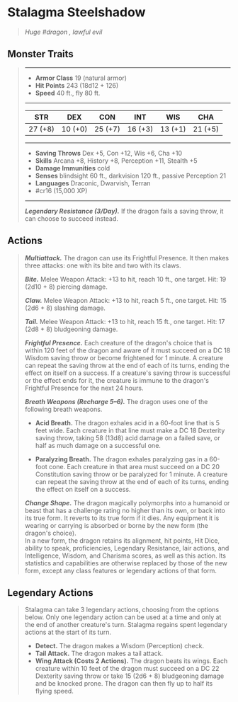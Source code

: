 # Stalagma Steelshadow
>*Huge #dragon , lawful evil*
## Monster Traits
>___
>- **Armor Class** 19 (natural armor)
>- **Hit Points** 243 (18d12 + 126)
>- **Speed** 40 ft., fly 80 ft.
>___
>|STR|DEX|CON|INT|WIS|CHA|
>|:---:|:---:|:---:|:---:|:---:|:---:|
>|27 (+8)|10 (+0)|25 (+7)|16 (+3)|13 (+1)|21 (+5)|
>___
>- **Saving Throws** Dex +5, Con +12, Wis +6, Cha +10
>- **Skills** Arcana +8, History +8, Perception +11, Stealth +5
>- **Damage Immunities** cold
>- **Senses** blindsight 60 ft., darkvision 120 ft., passive Perception 21
>- **Languages** Draconic, Dwarvish, Terran
>- #cr16 (15,000 XP)
>___
>***Legendary Resistance (3/Day).*** If the dragon fails a saving throw, it can choose to succeed instead.  
>
## Actions
>***Multiattack.*** The dragon can use its Frightful Presence. It then makes three attacks: one with its bite and two with its claws.  
>
>***Bite.*** Melee Weapon Attack: +13 to hit, reach 10 ft., one target. Hit: 19 (2d10 + 8) piercing damage.  
>
>***Claw.*** Melee Weapon Attack: +13 to hit, reach 5 ft., one target. Hit: 15 (2d6 + 8) slashing damage.  
>
>***Tail.*** Melee Weapon Attack: +13 to hit, reach 15 ft., one target. Hit: 17 (2d8 + 8) bludgeoning damage.  
>
>***Frightful Presence.*** Each creature of the dragon's choice that is within 120 feet of the dragon and aware of it must succeed on a DC 18 Wisdom saving throw or become frightened for 1 minute. A creature can repeat the saving throw at the end of each of its turns, ending the effect on itself on a success. If a creature's saving throw is successful or the effect ends for it, the creature is immune to the dragon's Frightful Presence for the next 24 hours.  
>
>***Breath Weapons (Recharge 5–6).*** The dragon uses one of the following breath weapons.  
>- **Acid Breath.** The dragon exhales acid in a 60-foot line that is 5 feet wide. Each creature in that line must make a DC 18 Dexterity saving throw, taking 58 (13d8) acid damage on a failed save, or half as much damage on a successful one.
>
>- **Paralyzing Breath.** The dragon exhales paralyzing gas in a 60-foot cone. Each creature in that area must succeed on a DC 20 Constitution saving throw or be paralyzed for 1 minute. A creature can repeat the saving throw at the end of each of its turns, ending the effect on itself on a success.
>
>
>***Change Shape.*** The dragon magically polymorphs into a humanoid or beast that has a challenge rating no higher than its own, or back into its true form. It reverts to its true form if it dies. Any equipment it is wearing or carrying is absorbed or borne by the new form (the dragon's choice).  
>In a new form, the dragon retains its alignment, hit points, Hit Dice, ability to speak, proficiencies, Legendary Resistance, lair actions, and Intelligence, Wisdom, and Charisma scores, as well as this action. Its statistics and capabilities are otherwise replaced by those of the new form, except any class features or legendary actions of that form.  
>
## Legendary Actions
>Stalagma can take 3 legendary actions, choosing from the options below. Only one legendary action can be used at a time and only at the end of another creature's turn. Stalagma regains spent legendary actions at the start of its turn.
>
>- **Detect.** The dragon makes a Wisdom (Perception) check.
>- **Tail Attack.** The dragon makes a tail attack.
>- **Wing Attack (Costs 2 Actions).** The dragon beats its wings. Each creature within 10 feet of the dragon must succeed on a DC 22 Dexterity saving throw or take 15 (2d6 + 8) bludgeoning damage and be knocked prone. The dragon can then fly up to half its flying speed.